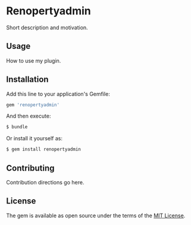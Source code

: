 # Renopertyadmin
Short description and motivation.

## Usage
How to use my plugin.

## Installation
Add this line to your application's Gemfile:

```ruby
gem 'renopertyadmin'
```

And then execute:
```bash
$ bundle
```

Or install it yourself as:
```bash
$ gem install renopertyadmin
```

## Contributing
Contribution directions go here.

## License
The gem is available as open source under the terms of the [MIT License](https://opensource.org/licenses/MIT).
